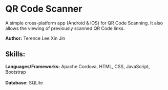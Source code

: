 # QR Code Scanner

A simple cross-platform app (Android & iOS) for QR Code Scanning. It also allows the viewing of previously scanned QR Code links.

**Author:** Terence Lee Xin Jin

## Skills:
   **Languages/Frameworks:** Apache Cordova, HTML, CSS, JavaScript, Bootstrap<br/><br/>
   **Database:** SQLite<br/><br/>
   

